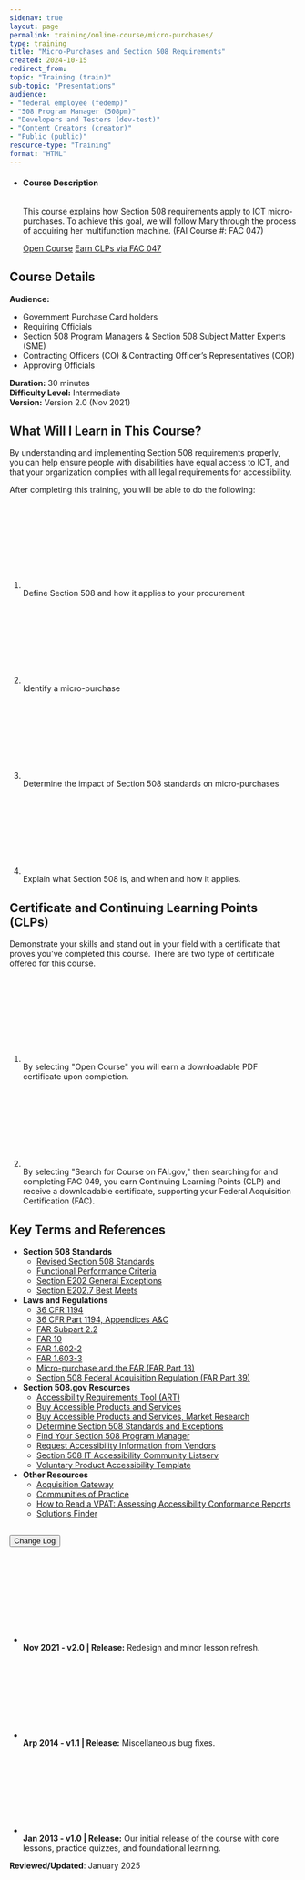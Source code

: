 ```yaml
---
sidenav: true
layout: page
permalink: training/online-course/micro-purchases/
type: training
title: "Micro-Purchases and Section 508 Requirements"
created: 2024-10-15
redirect_from:
topic: "Training (train)"
sub-topic: "Presentations"
audience:
- "federal employee (fedemp)"
- "508 Program Manager (508pm)"
- "Developers and Testers (dev-test)"
- "Content Creators (creator)"
- "Public (public)"
resource-type: "Training"
format: "HTML"
---
```

<ul class="usa-card-group">
  <li class="usa-card usa-card--flag flex-1 usa-card--media-right">
    <div class="usa-card__container">
      <div class="usa-card__header">
        <h4 class="usa-card__heading">Course Description</h4>
      </div>
      <div class="usa-card__media usa-card__media--inset">
        <div class="usa-card__img">
          <img src="https://assets.section508.gov/assets/images/thumbnails/online-course-thumbnail-micro-purchases.jpg" alt="" class="radius-lg" />
        </div>
      </div>
      <div class="usa-card__body">
        <p>This course explains how Section 508 requirements apply to ICT micro-purchases. To achieve this goal, we will follow Mary through the process of acquiring her multifunction machine. (FAI Course #: FAC 047)</p>
      </div>
      <div class="usa-card__footer">
        <a href="{{site.baseurl}}/assets/online-training/micro-purchases-and-section-508-requirements/lesson1/index.html" target="_blank" class="usa-button">Open Course</a>&nbsp;<a href="https://www.fai.gov/training/find-and-register-for-courses" target="_blank" class="usa-button usa-button--accent-warm">Earn CLPs via FAC 047</a>
      </div>
    </div>
  </li>
</ul>

## Course Details
**Audience:**  
*	Government Purchase Card holders  
*	Requiring Officials  
*	Section 508 Program Managers & Section 508 Subject Matter Experts (SME)  
*	Contracting Officers (CO) & Contracting Officer’s Representatives (COR)  
*	Approving Officials  

**Duration:** 30 minutes  
**Difficulty Level:** Intermediate  
**Version:** Version 2.0 (Nov 2021)  

## What Will I Learn in This Course?
By understanding and implementing Section 508 requirements properly, you can help ensure people with disabilities have equal access to ICT, and that your organization complies with all legal requirements for accessibility.

After completing this training, you will be able to do the following:
<ol class="usa-icon-list tablet:grid-col">
    <li class="usa-icon-list__item">
        <div class="usa-icon-list__icon text-green"><svg class="usa-icon" aria-hidden="true" role="img"><use xlink:href="{{ site.baseurl }}/assets/images/sprite.svg#check_circle"></use></svg></div>
        <div class="usa-icon-list__content">Define Section 508 and how it applies to your procurement</div>
    </li>
    <li class="usa-icon-list__item">
        <div class="usa-icon-list__icon text-green"><svg class="usa-icon" aria-hidden="true" role="img"><use xlink:href="{{ site.baseurl }}/assets/images/sprite.svg#check_circle"></use></svg></div>
        <div class="usa-icon-list__content">Identify a micro-purchase</div>
    </li>
    <li class="usa-icon-list__item">
        <div class="usa-icon-list__icon text-green"><svg class="usa-icon" aria-hidden="true" role="img"><use xlink:href="{{ site.baseurl }}/assets/images/sprite.svg#check_circle"></use></svg></div>
        <div class="usa-icon-list__content">Determine the impact of Section 508 standards on micro-purchases</div>
    </li>
    <li class="usa-icon-list__item">
        <div class="usa-icon-list__icon text-green"><svg class="usa-icon" aria-hidden="true" role="img"><use xlink:href="{{ site.baseurl }}/assets/images/sprite.svg#check_circle"></use></svg></div>
        <div class="usa-icon-list__content">Explain what Section 508 is, and when and how it applies.</div>
    </li>
</ol>
 
## Certificate and Continuing Learning Points (CLPs)
Demonstrate your skills and stand out in your field with a certificate that proves you’ve completed this course. There are two type of certificate offered for this course.
<ol class="usa-icon-list tablet:grid-col">
    <li class="usa-icon-list__item">
        <div class="usa-icon-list__icon text-green"><svg class="usa-icon" aria-hidden="true" role="img"><use xlink:href="{{ site.baseurl }}/assets/images/sprite.svg#check_circle"></use></svg></div>
        <div class="usa-icon-list__content">By selecting "Open Course" you will earn a downloadable PDF certificate upon completion.</div>
    </li>
    <li class="usa-icon-list__item">
        <div class="usa-icon-list__icon text-green"><svg class="usa-icon" aria-hidden="true" role="img"><use xlink:href="{{ site.baseurl }}/assets/images/sprite.svg#check_circle"></use></svg></div>
        <div class="usa-icon-list__content">By selecting "Search for Course on FAI.gov," then searching for and completing FAC 049, you earn Continuing Learning Points (CLP) and receive a downloadable certificate, supporting your Federal Acquisition Certification (FAC).</div>
    </li>
</ol>

## Key Terms and References 
* **Section 508 Standards**
  * <a href="https://www.access-board.gov/guidelines-and-standards/communications-and-it/about-the-ict-refresh/final-rule/text-of-the-standards-and-guidelines" target="_blank" class="usa-link--external">Revised Section 508 Standards</a>
  * <a href="https://www.access-board.gov/guidelines-and-standards/communications-and-it/about-the-ict-refresh/final-rule/text-of-the-standards-and-guidelines#302-functional-performance-criteria" target="_blank" class="usa-link--external">Functional Performance Criteria</a>
  * <a href="https://www.access-board.gov/guidelines-and-standards/communications-and-it/about-the-ict-refresh/final-rule/text-of-the-standards-and-guidelines#E202-general-exceptions" target="_blank" class="usa-link--external">Section E202 General Exceptions</a>
  * <a href="https://www.access-board.gov/guidelines-and-standards/communications-and-it/about-the-ict-refresh/final-rule/text-of-the-standards-and-guidelines#E202-general-exceptions" target="_blank" class="usa-link--external">Section E202.7 Best Meets</a><u> </u>
* **Laws and Regulations**
  * <a href="https://www.federalregister.gov/documents/2017/01/18/2017-00395/information-and-communication-technology-ict-standards-and-guidelines" target="_blank" class="usa-link--external">36 CFR 1194</a>
  * <a href="https://www.access-board.gov/guidelines-and-standards/communications-and-it/about-the-ict-refresh/final-rule/text-of-the-standards-and-guidelines" target="_blank" class="usa-link--external">36 CFR Part 1194, Appendices A&amp;C</a>
  * <a href="https://www.acquisition.gov/far/subpart-2.2" target="_blank" class="usa-link--external">FAR  Subpart 2.2 </a>
  * <a href="https://www.acquisition.gov/far/part-10" target="_blank" class="usa-link--external">FAR 10</a>
  * <a href="https://www.acquisition.gov/far/part-1#i1126427" target="_blank" class="usa-link--external">FAR 1.602-2</a>
  * <a href="https://www.acquisition.gov/far/part-1#i1126501" target="_blank" class="usa-link--external">FAR 1.603-3</a>
  * <a href="https://www.acquisition.gov/far/part-13/" target="_blank" class="usa-link--external">Micro-purchase and the FAR (FAR Part 13)</a>
  * <a href="https://www.acquisition.gov/far/part-39" target="_blank" class="usa-link--external">Section 508 Federal Acquisition Regulation (FAR Part 39)</a>
* **Section 508.gov Resources**
  * <a href="{{site.basueurl}}/buy/accessibility-requirements-tool">Accessibility Requirements Tool (ART)</a>
  * <a href="{{site.basueurl}}/buy">Buy Accessible Products and Services</a>
  * <a href="{{site.basueurl}}/buy#market">Buy Accessible Products and Services, Market Research</a>
  * <a href="{{site.basueurl}}/buy/determine-508-standards-exceptions ">Determine Section 508 Standards and Exceptions</a>
  * <a href="{{site.basueurl}}/tools/coordinator-listing ">Find Your Section 508 Program Manager</a>
  * <a href="{{site.basueurl}}/buy/request-accessibility-information">Request Accessibility Information from Vendors</a>
  * <a href="{{site.basueurl}}/manage/join-the-508-community">Section 508 IT Accessibility Community Listserv</a>
  * <a href="{{site.basueurl}}/sell/vpat">Voluntary Product Accessibility Template</a>
* **Other Resources**
  * <a href="https://www.gsa.gov/tools-overview/buying-and-selling-tools/acquisition-gateway" target="_blank" class="usa-link--external">Acquisition Gateway</a>
  * <a href="https://digital.gov/communities/it-accessibility-section-508/" target="_blank" class="usa-link--external">Communities of Practice</a>
  * <a href="https://mw19.mwconf.org/paper/how-to-read-a-vpat-assessing-accessibility-conformance-reports/" target="_blank" class="usa-link--external">How to Read a VPAT: Assessing Accessibility Conformance  Reports</a>
  * <a href="https://hallways.cap.gsa.gov/app/#/solutionsfinder" target="_blank" class="usa-link--external">Solutions Finder</a>

<div class="usa-accordion usa-accordion--bordered">
  <h2 class="usa-accordion__heading"><button type="button" class="usa-accordion__button" aria-expanded="false" aria-controls="change-log">Change Log</button>
  </h2>
  <div id="change-log" class="usa-accordion__content usa-prose">
    <ul>
      <li class="usa-icon-list__item">
        <div class="usa-icon-list__icon text-orange"><svg class="usa-icon" aria-hidden="true" role="img"><use xlink:href="{{ site.baseurl }}/assets/images/sprite.svg#event"></use></svg></div>
        <div class="usa-icon-list__content"><strong>Nov 2021 - v2.0 | Release:</strong> Redesign and minor lesson refresh.</div>
      </li>
      <li class="usa-icon-list__item">
        <div class="usa-icon-list__icon text-orange"><svg class="usa-icon" aria-hidden="true" role="img"><use xlink:href="{{ site.baseurl }}/assets/images/sprite.svg#event"></use></svg></div>
        <div class="usa-icon-list__content"><strong>Arp 2014 - v1.1 | Release:</strong>  Miscellaneous bug fixes.</div>
      </li>
      <li class="usa-icon-list__item">
        <div class="usa-icon-list__icon text-orange"><svg class="usa-icon" aria-hidden="true" role="img"><use xlink:href="{{ site.baseurl }}/assets/images/sprite.svg#event"></use></svg></div>
        <div class="usa-icon-list__content"><strong>Jan 2013 - v1.0 | Release:</strong> Our initial release of the course with core lessons, practice quizzes, and foundational learning.</div>
      </li>
    </ul>
  </div>
</div>

**Reviewed/Updated**: January 2025